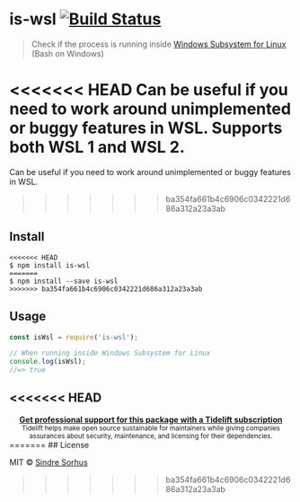 # is-wsl [![Build Status](https://travis-ci.org/sindresorhus/is-wsl.svg?branch=master)](https://travis-ci.org/sindresorhus/is-wsl)

> Check if the process is running inside [Windows Subsystem for Linux](https://msdn.microsoft.com/commandline/wsl/about) (Bash on Windows)

<<<<<<< HEAD
Can be useful if you need to work around unimplemented or buggy features in WSL. Supports both WSL 1 and WSL 2.
=======
Can be useful if you need to work around unimplemented or buggy features in WSL.
>>>>>>> ba354fa661b4c6906c0342221d686a312a23a3ab


## Install

```
<<<<<<< HEAD
$ npm install is-wsl
=======
$ npm install --save is-wsl
>>>>>>> ba354fa661b4c6906c0342221d686a312a23a3ab
```


## Usage

```js
const isWsl = require('is-wsl');

// When running inside Windows Subsystem for Linux
console.log(isWsl);
//=> true
```


<<<<<<< HEAD
---

<div align="center">
	<b>
		<a href="https://tidelift.com/subscription/pkg/npm-is-wsl?utm_source=npm-is-wsl&utm_medium=referral&utm_campaign=readme">Get professional support for this package with a Tidelift subscription</a>
	</b>
	<br>
	<sub>
		Tidelift helps make open source sustainable for maintainers while giving companies<br>assurances about security, maintenance, and licensing for their dependencies.
	</sub>
</div>
=======
## License

MIT © [Sindre Sorhus](https://sindresorhus.com)
>>>>>>> ba354fa661b4c6906c0342221d686a312a23a3ab
